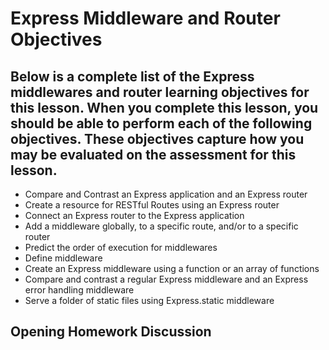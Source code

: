# Express Middleware and Router Objectives
## Below is a complete list of the Express middlewares and router learning objectives for this lesson. When you complete this lesson, you should be able to perform each of the following objectives. These objectives capture how you may be evaluated on the assessment for this lesson.

- Compare and Contrast an Express application and an Express router
- Create a resource for RESTful Routes using an Express router
- Connect an Express router to the Express application
- Add a middleware globally, to a specific route, and/or to a specific router
- Predict the order of execution for middlewares
- Define middleware
- Create an Express middleware using a function or an array of functions
- Compare and contrast a regular Express middleware and an Express error handling middleware
- Serve a folder of static files using Express.static middleware

## Opening Homework Discussion
